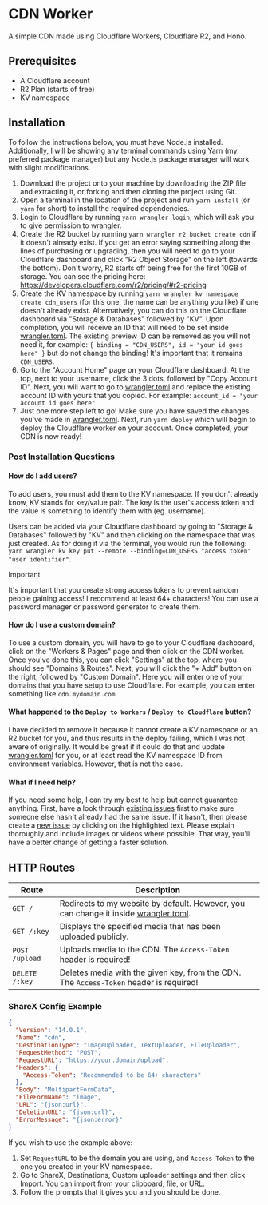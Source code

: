 # CDN Worker

A simple CDN made using Cloudflare Workers, Cloudflare R2, and Hono.

## Prerequisites
- A Cloudflare account
- R2 Plan (starts of free)
- KV namespace

## Installation 

To follow the instructions below, you must have Node.js installed. Additionally, I will be showing any terminal commands using Yarn (my preferred package manager) but any Node.js package manager will work with slight modifications.

1. Download the project onto your machine by downloading the ZIP file and extracting it, or forking and then cloning the project using Git.
2. Open a terminal in the location of the project and run `yarn install` (or `yarn` for short) to install the required dependencies.
3. Login to Cloudflare by running `yarn wrangler login`, which will ask you to give permission to wrangler.
4. Create the R2 bucket by running `yarn wrangler r2 bucket create cdn` if it doesn't already exist. If you get an error saying something along the lines of purchasing or upgrading, then you will need to go to your Cloudflare dashboard and click "R2 Object Storage" on the left (towards the bottom). Don't worry, R2 starts off being free for the first 10GB of storage. You can see the pricing here: https://developers.cloudflare.com/r2/pricing/#r2-pricing
4. Create the KV namespace by running `yarn wrangler kv namespace create cdn_users` (for this one, the name can be anything you like) if one doesn't already exist. Alternatively, you can do this on the Cloudflare dashboard via "Storage & Databases" followed by "KV". Upon completion, you will receive an ID that will need to be set inside [wrangler.toml](/wrangler.toml#L10). The existing preview ID can be removed as you will not need it, for example: `{ binding = "CDN_USERS", id = "your id goes here" }` but do not change the binding! It's important that it remains `CDN_USERS`.
5. Go to the "Account Home" page on your Cloudflare dashboard. At the top, next to your username, click the 3 dots, followed by "Copy Account ID". Next, you will want to go to [wrangler.toml](/wrangler.toml#L6) and replace the existing account ID with yours that you copied. For example: `account_id = "your account id goes here"`
6. Just one more step left to go! Make sure you have saved the changes you've made in [wrangler.toml](/wrangler.toml). Next, run `yarn deploy` which will begin to deploy the Cloudflare worker on your account. Once completed, your CDN is now ready!

### Post Installation Questions

#### How do I add users?

To add users, you must add them to the KV namespace. If you don't already know, KV stands for key/value pair. The key is the user's access token and the value is something to identify them with (eg. username).

Users can be added via your Cloudflare dashboard by going to "Storage & Databases" followed by "KV" and then clicking on the namespace that was just created. As for doing it via the terminal, you would run the following: `yarn wrangler kv key put --remote --binding=CDN_USERS "access token" "user identifier"`.

> [!IMPORTANT]  
> It's important that you create strong access tokens to prevent random people gaining access! I recommend at least 64+ characters! You can use a password manager or password generator to create them.

#### How do I use a custom domain?

To use a custom domain, you will have to go to your Cloudflare dashboard, click on the "Workers & Pages" page and then click on the CDN worker. Once you've done this, you can click "Settings" at the top, where you should see "Domains & Routes". Next, you will click the "+ Add" button on the right, followed by "Custom Domain". Here you will enter one of your domains that you have setup to use Cloudflare. For example, you can enter something like `cdn.mydomain.com`.

#### What happened to the `Deploy to Workers` / `Deploy to Cloudflare` button?

I have decided to remove it because it cannot create a KV namespace or an R2 bucket for you, and thus results in the deploy failing, which I was not aware of originally. It would be great if it could do that and update [wrangler.toml](/wrangler.toml) for you, or at least read the KV namespace ID from environment variables. However, that is not the case.

#### What if I need help?

If you need some help, I can try my best to help but cannot guarantee anything. First, have a look through [existing issues](https://github.com/SerenModz21/cdn-worker/issues) first to make sure someone else hasn't already had the same issue. If it hasn't, then please create a [new issue](https://github.com/SerenModz21/cdn-worker/issues/new) by clicking on the highlighted text. Please explain thoroughly and include images or videos where possible. That way, you'll have a better change of getting a faster solution.

## HTTP Routes

Route          | Description 
---------------|-------------
`GET /`        | Redirects to my website by default. However, you can change it inside [wrangler.toml](/wrangler.toml#L19).
`GET /:key`    | Displays the specified media that has been uploaded publicly.
`POST /upload` | Uploads media to the CDN. The `Access-Token` header is required!
`DELETE /:key` | Deletes media with the given key, from the CDN. The `Access-Token` header is required!

### ShareX Config Example

```json
{
  "Version": "14.0.1",
  "Name": "cdn",
  "DestinationType": "ImageUploader, TextUploader, FileUploader",
  "RequestMethod": "POST",
  "RequestURL": "https://your.domain/upload",
  "Headers": {
    "Access-Token": "Recommended to be 64+ characters"
  },
  "Body": "MultipartFormData",
  "FileFormName": "image",
  "URL": "{json:url}",
  "DeletionURL": "{json:url}",
  "ErrorMessage": "{json:error}"
}
```

If you wish to use the example above:
1. Set `RequestURL` to be the domain you are using, and `Access-Token` to the one you created in your KV namespace.
2. Go to ShareX, Destinations, Custom uploader settings and then click Import. You can import from your clipboard, file, or URL.
3. Follow the prompts that it gives you and you should be done. 
